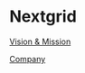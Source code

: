 # Nextgrid

[Vision & Mission](Nextgrid%207177205a40e54308a4884ed7002a0d06/Vision%20&%20Mission%206299bfd75e5740d3bc14fd6dba712ac7.md)

[Company ](Nextgrid%207177205a40e54308a4884ed7002a0d06/Company%20a55af07ede57471ba7678b63ecfba41c.md)